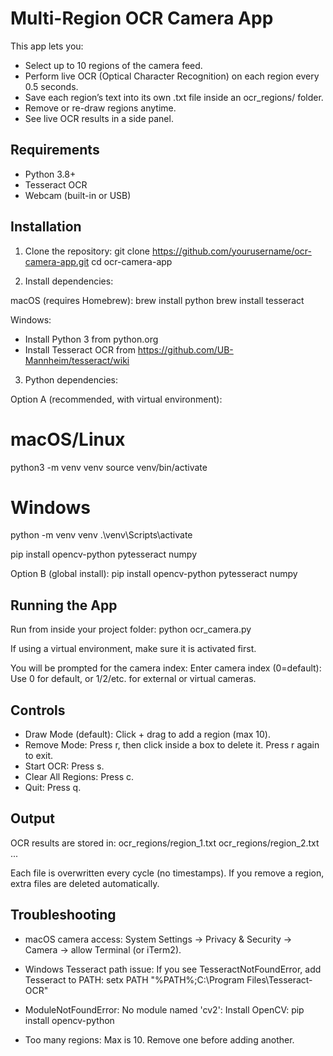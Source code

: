 Multi-Region OCR Camera App
===========================

This app lets you:
- Select up to 10 regions of the camera feed.
- Perform live OCR (Optical Character Recognition) on each region every 0.5 seconds.
- Save each region’s text into its own .txt file inside an ocr_regions/ folder.
- Remove or re-draw regions anytime.
- See live OCR results in a side panel.

Requirements
------------
- Python 3.8+
- Tesseract OCR
- Webcam (built-in or USB)

Installation
------------

1. Clone the repository:
   git clone https://github.com/yourusername/ocr-camera-app.git
   cd ocr-camera-app

2. Install dependencies:

macOS (requires Homebrew):
   brew install python
   brew install tesseract

Windows:
   - Install Python 3 from python.org
   - Install Tesseract OCR from https://github.com/UB-Mannheim/tesseract/wiki

3. Python dependencies:

Option A (recommended, with virtual environment):
   # macOS/Linux
   python3 -m venv venv
   source venv/bin/activate

   # Windows
   python -m venv venv
   .\venv\Scripts\activate

   pip install opencv-python pytesseract numpy

Option B (global install):
   pip install opencv-python pytesseract numpy

Running the App
---------------
Run from inside your project folder:
   python ocr_camera.py

If using a virtual environment, make sure it is activated first.

You will be prompted for the camera index:
   Enter camera index (0=default):
   Use 0 for default, or 1/2/etc. for external or virtual cameras.

Controls
--------
- Draw Mode (default): Click + drag to add a region (max 10).
- Remove Mode: Press r, then click inside a box to delete it. Press r again to exit.
- Start OCR: Press s.
- Clear All Regions: Press c.
- Quit: Press q.

Output
------
OCR results are stored in:
   ocr_regions/region_1.txt
   ocr_regions/region_2.txt
   ...

Each file is overwritten every cycle (no timestamps).
If you remove a region, extra files are deleted automatically.

Troubleshooting
---------------
- macOS camera access:
  System Settings → Privacy & Security → Camera → allow Terminal (or iTerm2).

- Windows Tesseract path issue:
  If you see TesseractNotFoundError, add Tesseract to PATH:
     setx PATH "%PATH%;C:\Program Files\Tesseract-OCR"

- ModuleNotFoundError: No module named 'cv2':
  Install OpenCV:
     pip install opencv-python

- Too many regions:
  Max is 10. Remove one before adding another.
